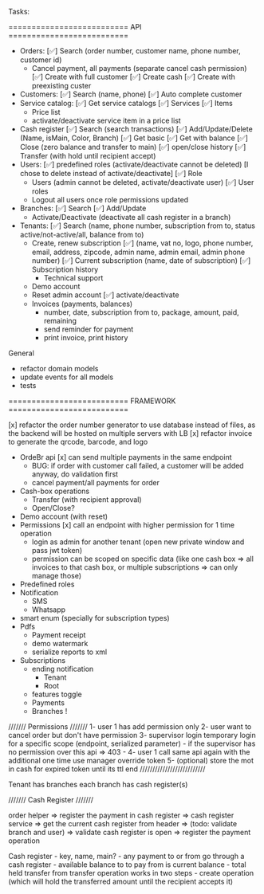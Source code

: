 ﻿Tasks:

========================== API ==========================
- Orders:
  [✅] Search (order number, customer name, phone number, customer id)
  - Cancel payment, all payments (separate cancel cash permission)
  [✅] Create with full customer
  [✅] Create cash
  [✅] Create with preexisting custer
- Customers:
  [✅] Search (name, phone)
  [✅] Auto complete customer
- Service catalog:
  [✅] Get service catalogs
  [✅] Services
  [✅] Items
  - Price list
  - activate/deactivate service item in a price list
- Cash register
  [✅] Search (search transactions)
  [✅] Add/Update/Delete (Name, isMain, Color, Branch)
  [✅] Get basic
  [✅] Get with balance
  [✅] Close (zero balance and transfer to main)
  [✅] open/close history
  [✅] Transfer (with hold until recipient accept)
- Users:
  [✅] predefined roles (activate/deactivate cannot be deleted) [I chose to delete instead of activate/deactivate]
  [✅] Role
  - Users (admin cannot be deleted, activate/deactivate user)
  [✅] User roles
  - Logout all users once role permissions updated
- Branches:
  [✅] Search
  [✅] Add/Update
  - Activate/Deactivate (deactivate all cash register in a branch)
- Tenants:
  [✅] Search (name, phone number, subscription from to, status active/not-active/all, balance from to)
  - Create, renew subscription 
    [✅] (name, vat no, logo, phone number, email, address, zipcode, admin name, admin email, admin phone number)
    [✅] Current subscription (name, date of subscription)
    [✅] Subscription history
    - Technical support
  - Demo account
  - Reset admin account
  [✅] activate/deactivate
  - Invoices (payments, balances)
    - number, date, subscription from to, package, amount, paid, remaining
    - send reminder for payment
    - print invoice, print history

General
- refactor domain models
- update events for all models
- tests

========================== FRAMEWORK ==========================

[x] refactor the order number generator to use database instead of files, as the backend will be hosted on multiple servers with LB
[x] refactor invoice to generate the qrcode, barcode, and logo
- OrdeBr api
  [x] can send multiple payments in the same endpoint
    - BUG: if order with customer call failed, a customer will be added anyway, do validation first
    - cancel payment/all payments for order
- Cash-box operations
    - Transfer (with recipient approval)
    - Open/Close?
- Demo account (with reset)
- Permissions
  [x] call an endpoint with higher permission for 1 time operation
    - login as admin for another tenant (open new private window and pass jwt token)
    - permission can be scoped on specific data (like one cash box => all invoices to that cash box, or multiple subscriptions => can only manage those)
- Predefined roles
- Notification
    - SMS
    - Whatsapp
- smart enum (specially for subscription types)
- Pdfs
    - Payment receipt
    - demo watermark
    - serialize reports to xml
- Subscriptions
    - ending notification
        - Tenant
        - Root
    - features toggle
    - Payments
    - Branches !

/////// Permissions ///////
1- user 1 has add permission only
2- user want to cancel order but don't have permission
3- supervisor login temporary login for a specific scope (endpoint, serialized parameter)
    - if the supervisor has no permission over this api => 403
    - 
4- user 1 call same api again with the additional one time use manager override token
5- (optional) store the mot in cash for expired token until its ttl end
//////////////////////////


Tenant has branches 
each branch has cash register(s)

/////// Cash Register ///////

order helper 
    => register the payment in cash register 
        => cash register service 
            => get the current cash register from header 
                => (todo: validate branch and user) 
                    => validate cash register is open
                        => register the payment operation


Cash register
    - key, name, main?
    - any payment to or from go through a cash register
    - available balance to to pay from is current balance - total held transfer from
transfer operation works in two steps
    - create operation (which will hold the transferred amount until the recipient accepts it)


